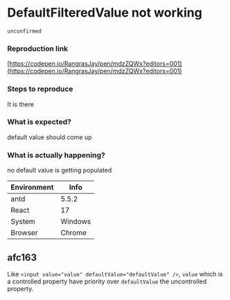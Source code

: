 # DefaultFilteredValue not working

`unconfirmed`

### Reproduction link

[https://codepen.io/RangrasJay/pen/mdzZQWx?editors=001](https://codepen.io/RangrasJay/pen/mdzZQWx?editors=001)

### Steps to reproduce

It is there

### What is expected?

default value should come up

### What is actually happening?

no default value is getting populated

| Environment | Info    |
| ----------- | ------- |
| antd        | 5.5.2   |
| React       | 17      |
| System      | Windows |
| Browser     | Chrome  |

<!-- generated by ant-design-issue-helper. DO NOT REMOVE -->

## afc163

Like `<input value="value" defaultValue="defaultValue" />`, `value` which is a controlled property have priority over `defaultValue` the uncontrolled property.
